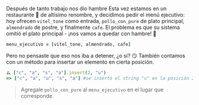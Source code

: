 Después de tanto trabajo nos dio hambre Esta vez estamos en un restaurante :fork_and_knife: de altísimo renombre, y decidimos pedir el menú ejecutivo: hoy ofrecen `vitel_tone` como entrada, `pollo_con_pure` de plato principal, `almendrado` de postre, y finalmente `cafe`.
El problema es que su sistema omitió el plato principal - ¡nos vamos a quedar con hambre! :triumph:

```ruby
menu_ejecutivo = [vitel_tone, almendrado, cafe]
```

Pero no pensaste que eso nos iba a detener, ¿o sí? :smirk: También contamos con un método para insertar un elemento en cierta posición.

```ruby
ム ["c", "a", "s", "a"].insert(2, "u")
=> ["c", "a", "u", "s", "a"] #se insertó el string "u" en la posición 2
```
> Agregale `pollo_con_pure` al `menu_ejecutivo` en el lugar que corresponde.
